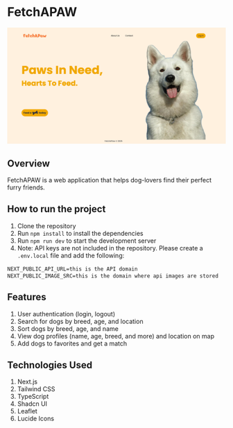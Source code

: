 # FetchAPAW

![landing](./public/images/landing.png)

## Overview

FetchAPAW is a web application that helps dog-lovers find their perfect furry friends.

## How to run the project

1. Clone the repository
2. Run `npm install` to install the dependencies
3. Run `npm run dev` to start the development server
4. Note: API keys are not included in the repository. Please create a `.env.local` file and add the following:

```
NEXT_PUBLIC_API_URL=this is the API domain
NEXT_PUBLIC_IMAGE_SRC=this is the domain where api images are stored
```

## Features

1. User authentication (login, logout)
2. Search for dogs by breed, age, and location
3. Sort dogs by breed, age, and name
4. View dog profiles (name, age, breed, and more) and location on map
5. Add dogs to favorites and get a match

## Technologies Used

1. Next.js
2. Tailwind CSS
3. TypeScript
4. Shadcn UI
5. Leaflet
6. Lucide Icons

